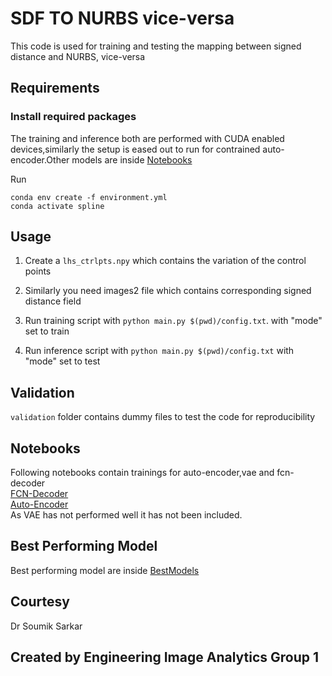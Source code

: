 <!-- The code is written with inspiration from Deep Learning in Production Book, adapted for PyTorch -->
# SDF TO NURBS vice-versa

This code is used for training and  testing the mapping between signed distance and NURBS, vice-versa


## Requirements

### Install required packages

The training and inference both are performed with CUDA enabled devices,similarly the setup is eased out to run for contrained auto-encoder.Other models are inside [Notebooks](./notebooks/)

Run

```
conda env create -f environment.yml
conda activate spline
```


## Usage

1. Create a ```lhs_ctrlpts.npy``` which contains the variation of the control points
2. Similarly you need images2 file which contains corresponding signed distance field


3. Run training script with ```python main.py $(pwd)/config.txt```. with "mode" set to train



4. Run inference script with ```python main.py $(pwd)/config.txt``` with "mode" set to test

## Validation 
```validation```  folder contains dummy files to test the code for reproducibility
## Notebooks
Following notebooks contain trainings for auto-encoder,vae and fcn-decoder<br>
[FCN-Decoder](./notebooks/Dedicated_Decoder_V7b.ipynb)<br>
[Auto-Encoder](./notebooks/Autoencoder_project.ipynb)<br>
As VAE has not performed well it has not been included.

## Best Performing Model
Best performing model are inside [BestModels](./best_model/)

## Courtesy
Dr Soumik Sarkar
## Created by Engineering Image Analytics Group 1 



